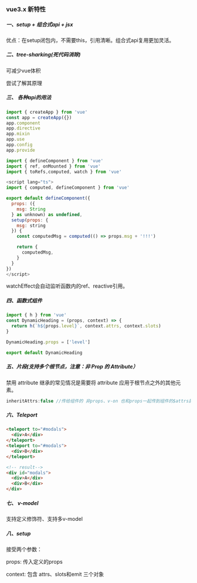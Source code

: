 ### vue3.x 新特性

##### 一、setup + 组合式api + jsx

优点：在setup闭包内，不需要this，引用清晰。组合式api复用更加灵活。





##### 二、tree-sharking(死代码消除)

可减少vue体积

尝试了解其原理



##### 三、 各种api的用法

```js
import { createApp } from 'vue'
const app = createApp({})
app.component
app.directive
app.mixin	
app.use
app.config
app.provide
```

```js
import { defineComponent } from 'vue'
import { ref, onMounted } from 'vue'
import { toRefs,computed, watch } from 'vue'

<script lang="ts">
import { computed, defineComponent } from 'vue'

export default defineComponent({
  props: ({
    msg: String
  } as unknown) as undefined,
  setup(props: {
    msg: string
  }) {
    const computedMsg = computed(() => props.msg + '!!!')

    return {
      computedMsg,
    }
  }
})
</script>

```

watchEffect会自动监听函数内的ref、reactive引用。

##### 四、函数式组件

```js
import { h } from 'vue'
const DynamicHeading = (props, context) => {
  return h(`h${props.level}`, context.attrs, context.slots)
}

DynamicHeading.props = ['level']

export default DynamicHeading
```



##### 五、片段(支持多个根节点，注意：非 Prop 的 Attribute）

禁用 attribute 继承的常见情况是需要将 attribute 应用于根节点之外的其他元素。

```js
inheritAttrs:false //传给组件的 非props、v-on 也和props一起传到组件的$attrs属性
```

##### 六、Teleport

```html
<teleport to="#modals">
  <div>A</div>
</teleport>
<teleport to="#modals">
  <div>B</div>
</teleport>

<!-- result-->
<div id="modals">
  <div>A</div>
  <div>B</div>
</div>
```

##### 七、 v-model

支持定义修饰符、支持多v-model



##### 八、setup

接受两个参数：

props:  传入定义的props

context: 包含 attrs、slots和emit 三个对象

